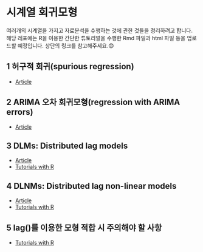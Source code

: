 # 시계열 회귀모형
여러개의 시계열을 가지고 자료분석을 수행하는 것에 관한 것들을 정리하려고 합니다. 해당 레포에는 R을 이용한 간단한 튜토리얼을 수행한 Rmd 파일과 html 파일 등을 업로드할 예정입니다. 상단의 링크를 참고해주세요.:blush:

## 1 허구적 회귀(spurious regression)
- [Article](https://be-favorite.tistory.com/76)
## 2 ARIMA 오차 회귀모형(regression with ARIMA errors)
- [Article](https://be-favorite.tistory.com/74?category=928223)
## 3 DLMs: Distributed lag models
- [Article](https://be-favorite.tistory.com/75)
- [Tutorials with R](https://be-favorite.github.io/Multiple_timeseries/CCF%20analysis%20and%20DLM/Tutorials_DLM.html)
## 4 DLNMs: Distributed lag non-linear models
- [Article](https://be-favorite.tistory.com/80)
- [Tutorials with R](https://be-favorite.github.io/Multiple_timeseries/DLNMs/Tutorials_DLNMs.html)
## 5 lag()를 이용한 모형 적합 시 주의해야 할 사항
- [Tutorials with R](https://be-favorite.github.io/Multiple_timeseries/Use%20of%20lag()%20function/Tutorials_lag--.html)
